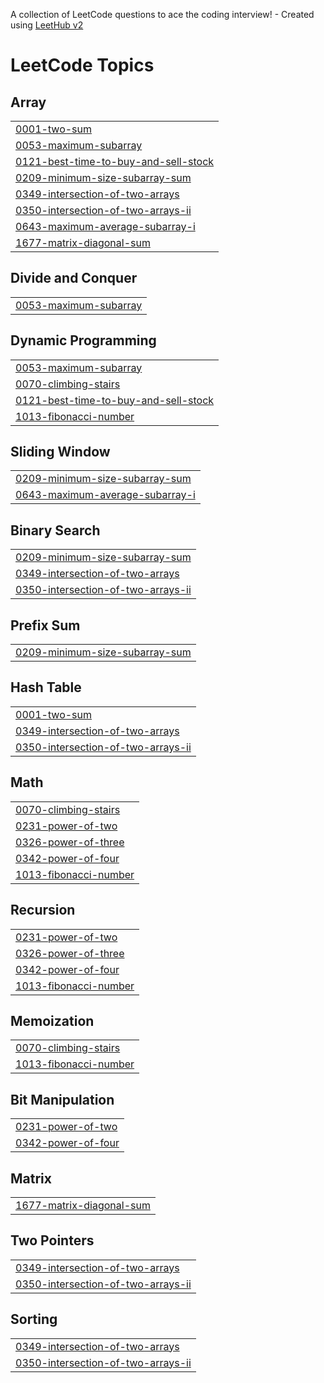 A collection of LeetCode questions to ace the coding interview! - Created using [LeetHub v2](https://github.com/arunbhardwaj/LeetHub-2.0)
<!---LeetCode Topics Start-->
# LeetCode Topics
## Array
|  |
| ------- |
| [0001-two-sum](https://github.com/yaswanthi243/leetcode/tree/master/0001-two-sum) |
| [0053-maximum-subarray](https://github.com/yaswanthi243/leetcode/tree/master/0053-maximum-subarray) |
| [0121-best-time-to-buy-and-sell-stock](https://github.com/yaswanthi243/leetcode/tree/master/0121-best-time-to-buy-and-sell-stock) |
| [0209-minimum-size-subarray-sum](https://github.com/yaswanthi243/leetcode/tree/master/0209-minimum-size-subarray-sum) |
| [0349-intersection-of-two-arrays](https://github.com/yaswanthi243/leetcode/tree/master/0349-intersection-of-two-arrays) |
| [0350-intersection-of-two-arrays-ii](https://github.com/yaswanthi243/leetcode/tree/master/0350-intersection-of-two-arrays-ii) |
| [0643-maximum-average-subarray-i](https://github.com/yaswanthi243/leetcode/tree/master/0643-maximum-average-subarray-i) |
| [1677-matrix-diagonal-sum](https://github.com/yaswanthi243/leetcode/tree/master/1677-matrix-diagonal-sum) |
## Divide and Conquer
|  |
| ------- |
| [0053-maximum-subarray](https://github.com/yaswanthi243/leetcode/tree/master/0053-maximum-subarray) |
## Dynamic Programming
|  |
| ------- |
| [0053-maximum-subarray](https://github.com/yaswanthi243/leetcode/tree/master/0053-maximum-subarray) |
| [0070-climbing-stairs](https://github.com/yaswanthi243/leetcode/tree/master/0070-climbing-stairs) |
| [0121-best-time-to-buy-and-sell-stock](https://github.com/yaswanthi243/leetcode/tree/master/0121-best-time-to-buy-and-sell-stock) |
| [1013-fibonacci-number](https://github.com/yaswanthi243/leetcode/tree/master/1013-fibonacci-number) |
## Sliding Window
|  |
| ------- |
| [0209-minimum-size-subarray-sum](https://github.com/yaswanthi243/leetcode/tree/master/0209-minimum-size-subarray-sum) |
| [0643-maximum-average-subarray-i](https://github.com/yaswanthi243/leetcode/tree/master/0643-maximum-average-subarray-i) |
## Binary Search
|  |
| ------- |
| [0209-minimum-size-subarray-sum](https://github.com/yaswanthi243/leetcode/tree/master/0209-minimum-size-subarray-sum) |
| [0349-intersection-of-two-arrays](https://github.com/yaswanthi243/leetcode/tree/master/0349-intersection-of-two-arrays) |
| [0350-intersection-of-two-arrays-ii](https://github.com/yaswanthi243/leetcode/tree/master/0350-intersection-of-two-arrays-ii) |
## Prefix Sum
|  |
| ------- |
| [0209-minimum-size-subarray-sum](https://github.com/yaswanthi243/leetcode/tree/master/0209-minimum-size-subarray-sum) |
## Hash Table
|  |
| ------- |
| [0001-two-sum](https://github.com/yaswanthi243/leetcode/tree/master/0001-two-sum) |
| [0349-intersection-of-two-arrays](https://github.com/yaswanthi243/leetcode/tree/master/0349-intersection-of-two-arrays) |
| [0350-intersection-of-two-arrays-ii](https://github.com/yaswanthi243/leetcode/tree/master/0350-intersection-of-two-arrays-ii) |
## Math
|  |
| ------- |
| [0070-climbing-stairs](https://github.com/yaswanthi243/leetcode/tree/master/0070-climbing-stairs) |
| [0231-power-of-two](https://github.com/yaswanthi243/leetcode/tree/master/0231-power-of-two) |
| [0326-power-of-three](https://github.com/yaswanthi243/leetcode/tree/master/0326-power-of-three) |
| [0342-power-of-four](https://github.com/yaswanthi243/leetcode/tree/master/0342-power-of-four) |
| [1013-fibonacci-number](https://github.com/yaswanthi243/leetcode/tree/master/1013-fibonacci-number) |
## Recursion
|  |
| ------- |
| [0231-power-of-two](https://github.com/yaswanthi243/leetcode/tree/master/0231-power-of-two) |
| [0326-power-of-three](https://github.com/yaswanthi243/leetcode/tree/master/0326-power-of-three) |
| [0342-power-of-four](https://github.com/yaswanthi243/leetcode/tree/master/0342-power-of-four) |
| [1013-fibonacci-number](https://github.com/yaswanthi243/leetcode/tree/master/1013-fibonacci-number) |
## Memoization
|  |
| ------- |
| [0070-climbing-stairs](https://github.com/yaswanthi243/leetcode/tree/master/0070-climbing-stairs) |
| [1013-fibonacci-number](https://github.com/yaswanthi243/leetcode/tree/master/1013-fibonacci-number) |
## Bit Manipulation
|  |
| ------- |
| [0231-power-of-two](https://github.com/yaswanthi243/leetcode/tree/master/0231-power-of-two) |
| [0342-power-of-four](https://github.com/yaswanthi243/leetcode/tree/master/0342-power-of-four) |
## Matrix
|  |
| ------- |
| [1677-matrix-diagonal-sum](https://github.com/yaswanthi243/leetcode/tree/master/1677-matrix-diagonal-sum) |
## Two Pointers
|  |
| ------- |
| [0349-intersection-of-two-arrays](https://github.com/yaswanthi243/leetcode/tree/master/0349-intersection-of-two-arrays) |
| [0350-intersection-of-two-arrays-ii](https://github.com/yaswanthi243/leetcode/tree/master/0350-intersection-of-two-arrays-ii) |
## Sorting
|  |
| ------- |
| [0349-intersection-of-two-arrays](https://github.com/yaswanthi243/leetcode/tree/master/0349-intersection-of-two-arrays) |
| [0350-intersection-of-two-arrays-ii](https://github.com/yaswanthi243/leetcode/tree/master/0350-intersection-of-two-arrays-ii) |
<!---LeetCode Topics End-->